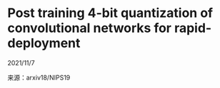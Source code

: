 # Post training 4-bit quantization of convolutional networks for rapid-deployment  

2021/11/7  

来源：arxiv18/NIPS19    
